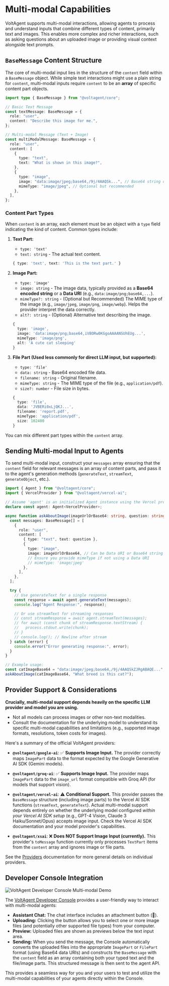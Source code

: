 # Multi-modal Capabilities

VoltAgent supports multi-modal interactions, allowing agents to process and understand inputs that combine different types of content, primarily text and images. This enables more complex and richer interactions, such as asking questions about an uploaded image or providing visual context alongside text prompts.

## `BaseMessage` Content Structure

The core of multi-modal input lies in the structure of the `content` field within a `BaseMessage` object. While simple text interactions might use a plain string for `content`, multi-modal inputs require `content` to be an **array** of specific content part objects.

```typescript
import type { BaseMessage } from "@voltagent/core";

// Basic Text Message
const textMessage: BaseMessage = {
  role: "user",
  content: "Describe this image for me.",
};

// Multi-modal Message (Text + Image)
const multiModalMessage: BaseMessage = {
  role: "user",
  content: [
    {
      type: "text",
      text: "What is shown in this image?",
    },
    {
      type: "image",
      image: "data:image/jpeg;base64,/9j/4AAQSk...", // Base64 string or Data URI
      mimeType: "image/jpeg", // Optional but recommended
    },
  ],
};
```

### Content Part Types

When `content` is an array, each element must be an object with a `type` field indicating the kind of content. Common types include:

1.  **Text Part:**

    - `type: 'text'`
    - `text: string` - The actual text content.

    ```typescript
    { type: 'text', text: 'This is the text part.' }
    ```

2.  **Image Part:**

    - `type: 'image'`
    - `image: string` - The image data, typically provided as a **Base64 encoded string** or a **Data URI** (e.g., `data:image/png;base64,...`).
    - `mimeType?: string` - (Optional but Recommended) The MIME type of the image (e.g., `image/jpeg`, `image/png`, `image/webp`). Helps the provider interpret the data correctly.
    - `alt?: string` - (Optional) Alternative text describing the image.

    ```typescript
    {
      type: 'image',
      image: 'data:image/png;base64,iVBORw0KGgoAAAANSUhEUg...',
      mimeType: 'image/png',
      alt: 'A cute cat sleeping'
    }
    ```

3.  **File Part (Used less commonly for direct LLM input, but supported):**

    - `type: 'file'`
    - `data: string` - Base64 encoded file data.
    - `filename: string` - Original filename.
    - `mimeType: string` - The MIME type of the file (e.g., `application/pdf`).
    - `size?: number` - File size in bytes.

    ```typescript
    {
      type: 'file',
      data: 'JVBERi0xLjQKJ...',
      filename: 'report.pdf',
      mimeType: 'application/pdf',
      size: 102400
    }
    ```

You can mix different part types within the `content` array.

## Sending Multi-modal Input to Agents

To send multi-modal input, construct your `messages` array ensuring that the `content` field for relevant messages is an array of content parts, and pass it to the agent's generation methods (`generateText`, `streamText`, `generateObject`, etc.).

```typescript
import { Agent } from "@voltagent/core";
import { VercelProvider } from "@voltagent/vercel-ai";

// Assume 'agent' is an initialized Agent instance using the Vercel provider
declare const agent: Agent<VercelProvider>;

async function askAboutImage(imageUrlOrBase64: string, question: string) {
  const messages: BaseMessage[] = [
    {
      role: "user",
      content: [
        { type: "text", text: question },
        {
          type: "image",
          image: imageUrlOrBase64, // Can be Data URI or Base64 string
          // Ensure you provide mimeType if not using a Data URI
          // mimeType: 'image/jpeg'
        },
      ],
    },
  ];

  try {
    // Use generateText for a single response
    const response = await agent.generateText(messages);
    console.log("Agent Response:", response);

    // Or use streamText for streaming responses
    // const streamResponse = await agent.streamText(messages);
    // for await (const chunk of streamResponse.textStream) {
    //   process.stdout.write(chunk);
    // }
    // console.log(); // Newline after stream
  } catch (error) {
    console.error("Error generating response:", error);
  }
}

// Example usage:
const catImageBase64 = "data:image/jpeg;base64,/9j/4AAQSkZJRgABAQE...";
askAboutImage(catImageBase64, "What breed is this cat?");
```

## Provider Support & Considerations

**Crucially, multi-modal support depends heavily on the specific LLM provider and model you are using.**

- Not all models can process images or other non-text modalities.
- Consult the documentation for the underlying model to understand its specific multi-modal capabilities and limitations (e.g., supported image formats, resolutions, token costs for images).

Here's a summary of the official VoltAgent providers:

- **`@voltagent/google-ai`**: ✅ **Supports Image Input.** The provider correctly maps `ImagePart` data to the format expected by the Google Generative AI SDK (Gemini models).

- **`@voltagent/groq-ai`**: ✅ **Supports Image Input.** The provider maps `ImagePart` data to the `image_url` format compatible with Groq API (for models that support vision).

- **`@voltagent/vercel-ai`**: ⚠️ **Conditional Support.** This provider passes the `BaseMessage` structure (including image parts) to the Vercel AI SDK functions (`streamText`, `generateText`). Actual multi-modal support depends entirely on whether the underlying model configured _within your Vercel AI SDK setup_ (e.g., GPT-4 Vision, Claude 3 Haiku/Sonnet/Opus) accepts image input. Check the Vercel AI SDK documentation and your model provider's capabilities.

- **`@voltagent/xsai`**: ❌ **Does NOT Support Image Input (currently).** This provider's `toMessage` function currently only processes `TextPart` items from the `content` array and ignores image or file parts.

See the [Providers](../providers/overview.md) documentation for more general details on individual providers.

## Developer Console Integration

![VoltAgent Developer Console Multi-modal Demo](https://cdn.voltagent.dev/docs/multi-modal-demo.gif)

The [VoltAgent Developer Console](https://console.voltagent.dev/) provides a user-friendly way to interact with multi-modal agents:

- **Assistant Chat:** The chat interface includes an attachment button (📎).
- **Uploading:** Clicking the button allows you to select one or more image files (and potentially other supported file types) from your computer.
- **Preview:** Uploaded files are shown as previews below the text input area.
- **Sending:** When you send the message, the Console automatically converts the uploaded files into the appropriate `ImagePart` or `FilePart` format (using Base64 data URIs) and constructs the `BaseMessage` with the `content` field as an array containing both your typed text and the file/image parts. This structured message is then sent to the agent API.

This provides a seamless way for you and your users to test and utilize the multi-modal capabilities of your agents directly within the Console.
